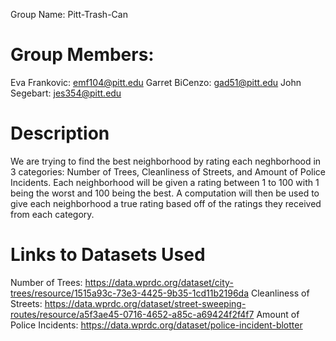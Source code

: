Group Name: Pitt-Trash-Can

# Group Members: 
Eva Frankovic: emf104@pitt.edu
Garret BiCenzo: gad51@pitt.edu
John Segebart: jes354@pitt.edu

# Description
We are trying to find the best neighborhood by rating each neghborhood in 3 categories: Number of Trees, Cleanliness of Streets, and Amount of Police Incidents. Each neighborhood will be given a rating between 1 to 100 with 1 being the worst and 100 being the best. A computation will then be used to give each neighborhood a true rating based off of the ratings they received from each category.

# Links to Datasets Used
Number of Trees: https://data.wprdc.org/dataset/city-trees/resource/1515a93c-73e3-4425-9b35-1cd11b2196da
Cleanliness of Streets: https://data.wprdc.org/dataset/street-sweeping-routes/resource/a5f3ae45-0716-4652-a85c-a69424f2f4f7
Amount of Police Incidents: https://data.wprdc.org/dataset/police-incident-blotter
